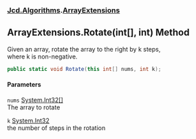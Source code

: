 ### [Jcd.Algorithms](Jcd_Algorithms.md 'Jcd.Algorithms').[ArrayExtensions](Jcd_Algorithms_ArrayExtensions.md 'Jcd.Algorithms.ArrayExtensions')
## ArrayExtensions.Rotate(int[], int) Method
Given an array, rotate the array to the right by k steps,  
where k is non-negative.  
```csharp
public static void Rotate(this int[] nums, int k);
```
#### Parameters
<a name='Jcd_Algorithms_ArrayExtensions_Rotate(int___int)_nums'></a>
`nums` [System.Int32](https://docs.microsoft.com/en-us/dotnet/api/System.Int32 'System.Int32')[[]](https://docs.microsoft.com/en-us/dotnet/api/System.Array 'System.Array')  
The array to rotate
  
<a name='Jcd_Algorithms_ArrayExtensions_Rotate(int___int)_k'></a>
`k` [System.Int32](https://docs.microsoft.com/en-us/dotnet/api/System.Int32 'System.Int32')  
the number of steps in the rotation
  
